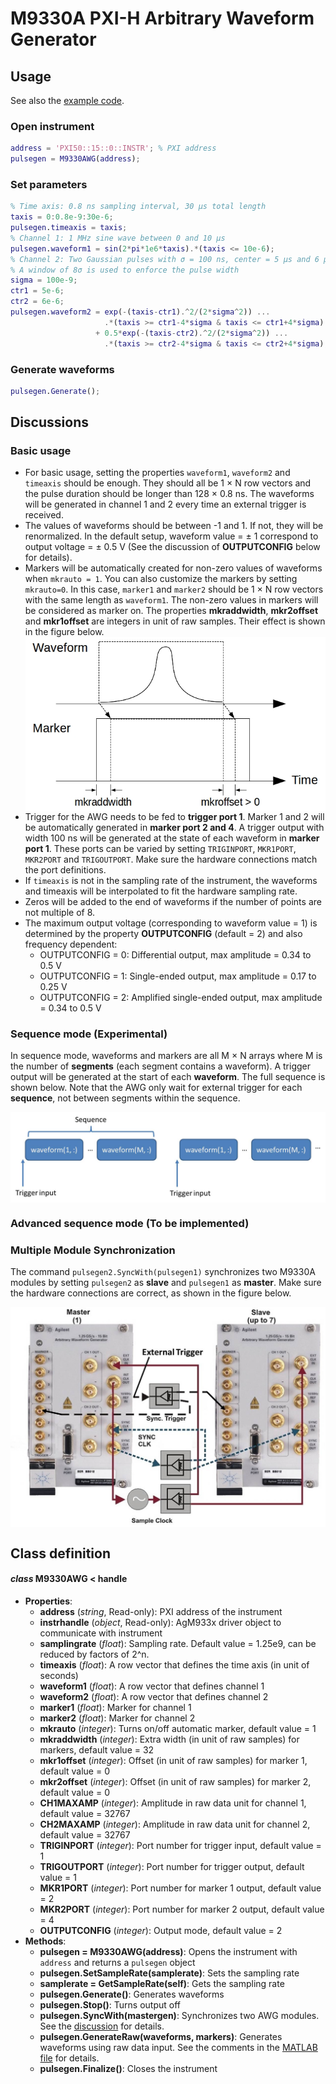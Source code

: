 # M9330A PXI-H Arbitrary Waveform Generator
## Usage
See also the [example code](../ExampleCode/M9330A.m).
### Open instrument
```matlab
address = 'PXI50::15::0::INSTR'; % PXI address
pulsegen = M9330AWG(address);
```
### Set parameters
```matlab
% Time axis: 0.8 ns sampling interval, 30 μs total length
taxis = 0:0.8e-9:30e-6;
pulsegen.timeaxis = taxis;
% Channel 1: 1 MHz sine wave between 0 and 10 μs
pulsegen.waveform1 = sin(2*pi*1e6*taxis).*(taxis <= 10e-6);
% Channel 2: Two Gaussian pulses with σ = 100 ns, center = 5 μs and 6 μs
% A window of 8σ is used to enforce the pulse width
sigma = 100e-9;
ctr1 = 5e-6;
ctr2 = 6e-6;
pulsegen.waveform2 = exp(-(taxis-ctr1).^2/(2*sigma^2)) ...
                     .*(taxis >= ctr1-4*sigma & taxis <= ctr1+4*sigma) ...
                   + 0.5*exp(-(taxis-ctr2).^2/(2*sigma^2)) ...
                     .*(taxis >= ctr2-4*sigma & taxis <= ctr2+4*sigma);
```
### Generate waveforms
```matlab
pulsegen.Generate();
```
## Discussions
### Basic usage
- For basic usage, setting the properties `waveform1`, `waveform2` and `timeaxis` should be enough. They should all be 1 × N row vectors and the pulse duration should be longer than 128 × 0.8 ns. The waveforms will be generated in channel 1 and 2 every time an external trigger is received.
- The values of waveforms should be between -1 and 1. If not, they will be renormalized. In the default setup, waveform value = ± 1 correspond to output voltage = ± 0.5 V (See the discussion of **OUTPUTCONFIG** below for details).
- Markers will be automatically created for non-zero values of waveforms when `mkrauto = 1`. You can also customize the markers by setting `mkrauto=0`. In this case, `marker1` and `marker2` should be 1 × N row vectors with the same length as `waveform1`. The non-zero values in markers will be considered as marker on. The properties **mkraddwidth**, **mkr2offset** and **mkr1offset** are integers in unit of raw samples. Their effect is shown in the figure below.
    <div style="text-align:center"><img src="./marker.jpg" alt="Marker figure" align="middle"/></div>
- Trigger for the AWG needs to be fed to **trigger port 1**. Marker 1 and 2 will be automatically generated in **marker port 2 and 4**. A trigger output with width 100 ns will be generated at the state of each waveform in **marker port 1**. These ports can be varied by setting `TRIGINPORT`, `MKR1PORT`, `MKR2PORT` and `TRIGOUTPORT`. Make sure the hardware connections match the port definitions.
- If `timeaxis` is not in the sampling rate of the instrument, the waveforms and timeaxis will be interpolated to fit the hardware sampling rate.
- Zeros will be added to the end of waveforms if the number of points are not multiple of 8.
- The maximum output voltage (corresponding to waveform value = 1) is determined by the property **OUTPUTCONFIG** (default = 2) and also frequency dependent:
    - OUTPUTCONFIG = 0: Differential output, max amplitude = 0.34 to 0.5 V
    - OUTPUTCONFIG = 1: Single-ended output, max amplitude = 0.17 to 0.25 V
    - OUTPUTCONFIG = 2: Amplified single-ended output, max amplitude = 0.34 to 0.5 V
    
### Sequence mode (Experimental)
In sequence mode, waveforms and markers are all M × N arrays where M is the number of **segments** (each segment contains a waveform). A trigger output will be generated at the start of each **waveform**. The full sequence is shown below. Note that the AWG only wait for external trigger for each **sequence**, not between segments within the sequence.
<div style="text-align:center"><img src="./sequence.jpg" alt="Sequence figure" align="middle"/></div>

### Advanced sequence mode (To be implemented)
### <a name="sync"/>Multiple Module Synchronization
The command `pulsegen2.SyncWith(pulsegen1)` synchronizes two M9330A modules by setting `pulsegen2` as **slave** and `pulsegen1` as **master**. Make sure the hardware connections are correct, as shown in the figure below.
<div style="text-align:center"><img src="./sync.jpg" alt="Sync figure" align="middle"/></div>

## Class definition
#### *class* M9330AWG < handle
* **Properties**: 
  * **address** (*string*, Read-only): PXI address of the instrument
  * **instrhandle** (*object*, Read-only): AgM933x driver object to communicate with instrument
  * **samplingrate** (*float*): Sampling rate. Default value = 1.25e9, can be reduced by factors of 2^n.
  * **timeaxis** (*float*): A row vector that defines the time axis (in unit of seconds)
  * **waveform1** (*float*): A row vector that defines channel 1
  * **waveform2** (*float*): A row vector that defines channel 2
  * **marker1** (*float*): Marker for channel 1
  * **marker2** (*float*): Marker for channel 2
  * **mkrauto** (*integer*): Turns on/off automatic marker, default value = 1
  * **mkraddwidth** (*integer*): Extra width (in unit of raw samples) for markers, default value = 32
  * **mkr1offset** (*integer*): Offset (in unit of raw samples) for marker 1, default value = 0
  * **mkr2offset** (*integer*): Offset (in unit of raw samples) for marker 2, default value = 0
  * **CH1MAXAMP** (*integer*): Amplitude in raw data unit for channel 1, default value = 32767
  * **CH2MAXAMP** (*integer*): Amplitude in raw data unit for channel 2, default value = 32767
  * **TRIGINPORT** (*integer*): Port number for trigger input, default value = 1
  * **TRIGOUTPORT** (*integer*): Port number for trigger output, default value = 1
  * **MKR1PORT** (*integer*): Port number for marker 1 output, default value = 2
  * **MKR2PORT** (*integer*): Port number for marker 2 output, default value = 4
  * **OUTPUTCONFIG** (*integer*): Output mode, default value = 2
* **Methods**:
  * **pulsegen = M9330AWG(address)**: Opens the instrument with `address` and returns a `pulsegen` object
  * **pulsegen.SetSampleRate(samplerate)**: Sets the sampling rate
  * **samplerate = GetSampleRate(self)**: Gets the sampling rate
  * **pulsegen.Generate()**: Generates waveforms
  * **pulsegen.Stop()**: Turns output off
  * **pulsegen.SyncWith(mastergen)**: Synchronizes two AWG modules. See the [discussion](#sync) for details.
  * **pulsegen.GenerateRaw(waveforms, markers)**: Generates waveforms using raw data input. See the comments in the [MATLAB file](./GenerateRaw.m) for details.
  * **pulsegen.Finalize()**: Closes the instrument